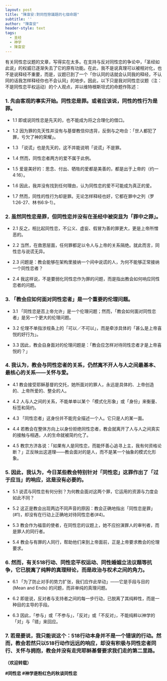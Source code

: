 ```yaml
---
layout: post
title: "陳韋安:對同性戀議題的七個命題"
subtitle: ''
author: "陳韋安"
header-style: text
tags:
  - 圣经
  - 神学
  - 陳韋安
---
```

有关同性恋议题的文章，写得实在太多。在支持与反对同性恋的争论中，「圣经如此说」的权威已逐渐失去了它的原有功能。在此，我不是说真理可以被相对化，也不是说释经不重要，而是，议题已到了一个「你认同的话就会认同我的释经，不认同的话我怎样释经你也不会认同」的地步。因此，以下只是我对同性恋议题（注：不是同性恋平权运动）的个人观点，并以维特根斯坦式的命题作陈述：

### 1. 先由客观的事实开始。同性恋是罪。或者应该说，同性的性行为是罪。

+ 1.1 即或说同性恋是先天的，也不能成为将之合理化的借口。

+ 1.2 因为罪的先天性并没有与基督教信仰违背，反倒与之吻合：「世人都犯了罪，亏欠了神的荣耀」。

+ 1.3 「说谎」也是先天的，这不并能说明「说谎」不是罪。

+ 1.4 然而，同性恋者两方的爱不属于此例。

+ 1.5 爱是美好的：思念、付出、牺牲的爱都是美善的，都是出于上帝的（约一4:16）。

+ 1.6 因此，我并没有找到任何理由，认为同性恋的爱不可能成为真正的爱。

+ 1.7 然而，同性的性行为却是罪。无论怎样释经也好，它都在罪中之列（罗1:26-27、林书6:9-1）。

### 2. 虽然同性恋是罪，但同性恋并没有在圣经中被突显为「罪中之罪」。

+ 2.1 反之，相比起同性恋，不公义、虚妄、假冒为善的罪更大，更是上帝所憎恶的。

+ 2.2 当然，在救恩层面，任何罪都足以令人与上帝的关系隔绝。就此而言，同性恋与说谎无异。

+ 2.3 问题是：教会能够在架构里接纳一个间中说谎的人，为何不能够正常接纳一个同性恋者？

+ 2.4 我这样说，不是要弱化同性恋作为罪的问题，而是指出教会如何响应同性恋者的问题。

### 3. 「教会应如何面对同性恋者」是一个重要的伦理问题。

+ 3.1 「同性恋是否上帝允许」是一个伦理问题；然而，「教会如何面对同性恋者」是另一个更大的伦理问题。

+ 3.2 伦理不单指涉规条上的「可以／不可以」，而是牵涉具体的「甚么是上帝喜悦的好行为」。

+ 3.3 因此，教会自身面对的伦理问题是：「教会应怎样对待同性恋者才是上帝喜悦的？」

### 4. 我认为，教会与同性恋者的关系，仍然离不开人与人之间最基本、最核心的关系——关怀与爱。

+ 4.1 教会接受耶稣基督的交托，她所面对的罪人，永远是具体的、上帝创造的、上帝所爱的、整全的人。

+ 4.2 人与人之间的关系，不能单单以某个「模式化形象」或「身份」来衡量、标签和简约。

+ 4.3 「同性恋者」这身份并不能完全描述一个人。它只是人的某一面。

+ 4.4 若教会在整体方向上以身份拒绝同性恋者，教会就离开了人与人之间真实的接触与相遇，人的生命就被简约化了。

+ 4.5 教宗方济各说：「如果有人是同性恋，而能怀善心追寻上主，我有何资格论断？」正反映出这道理——教会面对的是人，而不是某一个抽象的模式化形象。

### 5. 因此，我认为，今日某些教会特别针对「同性恋」这罪作出了「过于应当」的响应，这是没有必要的。

+ 5.1 说谎与同性恋有何分别？为何教会面对这两个罪，它运用的资源与力度会如此不同？

+ 5.2 这正是教会出现两边不同声音的原因：教会正确地指出「同性恋是罪」(#1)，却没有在行动上正确地对待同性恋者(#4)。

+ 5.3 教会作为福音的使者，在同性恋的议题上，她不应扮演罪人的审判者，而是罪人的同行者。

+ 5.4 教会与有罪的人同行，帮助他们来到上帝面前，正是上帝要求教会的伦理要求。

### 6. 然而，有关518行动、同性恋平权运动、同性婚姻立法议题等抗争，它已脱离了纯粹的真理辩论，而是政治与权术之间的角力。

+ 6.1 「为了防止对手的势力扩张，我们应作此举动」——它是手段与目的(Mean and Ends) 的问题，而非单纯的真理问题。

+ 6.2 即是说，反对者与支持者之间的每一步行动，已脱离了其纯粹性，而是一种目的主导的手段。

+ 6.3 因此，「参与」或「不参与」，「反对」或「不反对」，不能纯粹以神学的「对」与「错」来回应。

### 7. 若是要说，我只能说这个：518行动本身并不是一个错误的行动。然而，教会若然只以518行动作远远的响应，却没有积极与同性恋者同行、关怀与拥抱，教会并没有走完耶稣基督要求我们走的第二里路。

__（欢迎转载）__

__#同性恋 #神学是粉红色的秋谈同性恋__


